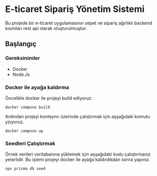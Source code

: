 # E-ticaret Sipariş Yönetim Sistemi

Bu projede bir e-ticaret uygulamasının sepet ve sipariş ağırlıklı backend kısımları rest api olarak oluşturulmuştur.

## Başlangıç

### Gereksinimler

- Docker
- Node.Js

### Docker ile ayağa kaldırma

Öncelikle docker ile projeyi build ediyoruz.

```
docker compose build
```

Ardından projeyi konteynır üzerinde çalıştırmak için aşşağıdaki komutu yzıyoruz.

```
docker compose up
```

### Seedleri Çalıştırmak

Örnek verileri veritabanına yüklemek için aşşağıdaki kodu çalıştırmanız yeterlidir. Bu işlemi projeyi docker ile ayağa kaldırdıkdan sonra yapınız.

```
npx prisma db seed
```

